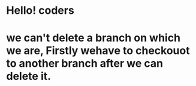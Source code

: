 # Hello! coders
# we can't delete a branch on which we are, Firstly wehave to checkouot to another branch after we can delete it.